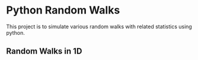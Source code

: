 # Python Random Walks

This project is to simulate various random walks with related statistics using python.

## Random Walks in 1D


